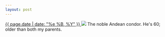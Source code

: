 ```yaml
---
layout: post
---
```


<p>
  <a href="/214">
    <time>{{ page.date | date: "%e %B, %Y" }}</time>
  </a>
  <a href="/214"><img src="{{ site.assets_url }}/214.jpg"/></a>
  <span>The noble Andean condor. He's 60; older than both my parents.</span>
</p>
